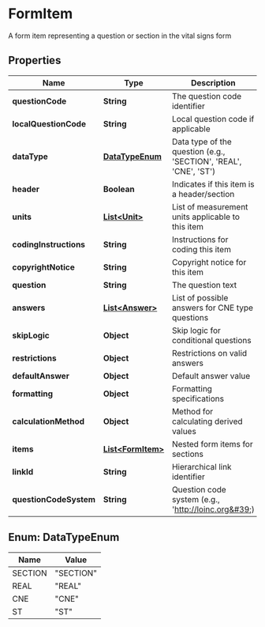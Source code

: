 

# FormItem

A form item representing a question or section in the vital signs form

## Properties

| Name | Type | Description | Notes |
|------------ | ------------- | ------------- | -------------|
|**questionCode** | **String** | The question code identifier |  [optional] |
|**localQuestionCode** | **String** | Local question code if applicable |  [optional] |
|**dataType** | [**DataTypeEnum**](#DataTypeEnum) | Data type of the question (e.g., &#39;SECTION&#39;, &#39;REAL&#39;, &#39;CNE&#39;, &#39;ST&#39;) |  [optional] |
|**header** | **Boolean** | Indicates if this item is a header/section |  [optional] |
|**units** | [**List&lt;Unit&gt;**](Unit.md) | List of measurement units applicable to this item |  [optional] |
|**codingInstructions** | **String** | Instructions for coding this item |  [optional] |
|**copyrightNotice** | **String** | Copyright notice for this item |  [optional] |
|**question** | **String** | The question text |  [optional] |
|**answers** | [**List&lt;Answer&gt;**](Answer.md) | List of possible answers for CNE type questions |  [optional] |
|**skipLogic** | **Object** | Skip logic for conditional questions |  [optional] |
|**restrictions** | **Object** | Restrictions on valid answers |  [optional] |
|**defaultAnswer** | **Object** | Default answer value |  [optional] |
|**formatting** | **Object** | Formatting specifications |  [optional] |
|**calculationMethod** | **Object** | Method for calculating derived values |  [optional] |
|**items** | [**List&lt;FormItem&gt;**](FormItem.md) | Nested form items for sections |  [optional] |
|**linkId** | **String** | Hierarchical link identifier |  [optional] |
|**questionCodeSystem** | **String** | Question code system (e.g., &#39;http://loinc.org&#39;) |  [optional] |



## Enum: DataTypeEnum

| Name | Value |
|---- | -----|
| SECTION | &quot;SECTION&quot; |
| REAL | &quot;REAL&quot; |
| CNE | &quot;CNE&quot; |
| ST | &quot;ST&quot; |



